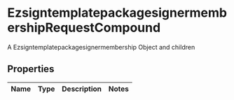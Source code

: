 

# EzsigntemplatepackagesignermembershipRequestCompound

A Ezsigntemplatepackagesignermembership Object and children

## Properties

| Name | Type | Description | Notes |
|------------ | ------------- | ------------- | -------------|



